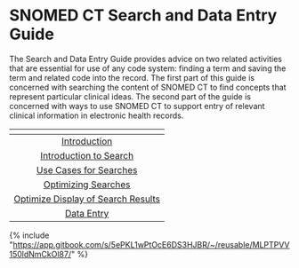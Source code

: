 # SNOMED CT Search and Data Entry Guide

The Search and Data Entry Guide provides advice on two related activities that are essential for use of any code system: finding a term and saving the term and related code into the record. The first part of this guide is concerned with searching the content of SNOMED CT to find concepts that represent particular clinical ideas. The second part of the guide is concerned with ways to use SNOMED CT to support entry of relevant clinical information in electronic health records.

<table data-view="cards"><thead><tr><th align="center"></th></tr></thead><tbody><tr><td align="center"><a href="1 introduction/">Introduction</a></td></tr><tr><td align="center"><a href="2 introduction-to-search/">Introduction to Search</a></td></tr><tr><td align="center"><a href="3 use-cases-for-searches/">Use Cases for Searches</a></td></tr><tr><td align="center"><a href="4 optimizing-searches/">Optimizing Searches</a></td></tr><tr><td align="center"><a href="5 optimize-display-of-search-results/">Optimize Display of Search Results</a></td></tr><tr><td align="center"><a href="6 data-entry/">Data Entry</a></td></tr></tbody></table>

{% include "https://app.gitbook.com/s/5ePKL1wPtOcE6DS3HJBR/~/reusable/MLPTPVV150ldNmCkOl87/" %}
